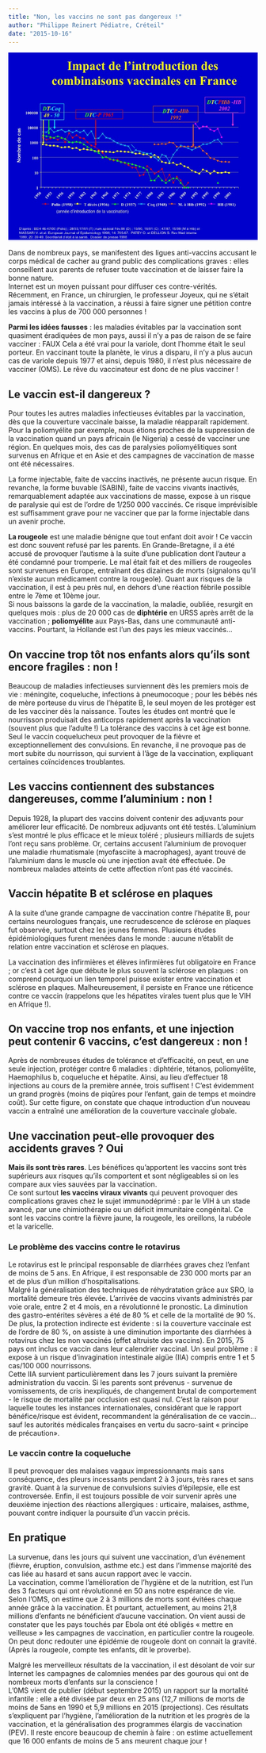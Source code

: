 ```yaml
---
title: "Non, les vaccins ne sont pas dangereux !"
author: "Philippe Reinert Pédiatre, Créteil"
date: "2015-10-16"
---
```



![](diapositive1-0.jpg)


Dans de nombreux pays, se manifestent des ligues anti-vaccins accusant le corps médical de cacher au grand public des complications graves : elles conseillent aux parents de refuser toute vaccination et de laisser faire la bonne nature.  
Internet est un moyen puissant pour diffuser ces contre-vérités. Récemment, en France, un chirurgien, le professeur Joyeux, qui ne s’était jamais intéressé à la vaccination, a réussi à faire signer une pétition contre les vaccins à plus de 700 000 personnes !

**Parmi les idées fausses** : les maladies évitables par la vaccination sont quasiment éradiquées de mon pays, aussi il n’y a pas de raison de se faire vacciner : FAUX Cela a été vrai pour la variole, dont l’homme était le seul porteur. En vaccinant toute la planète, le virus a disparu, il n’y a plus aucun cas de variole depuis 1977 et ainsi, depuis 1980, il n’est plus nécessaire de vacciner (OMS). Le rêve du vaccinateur est donc de ne plus vacciner ! 

## Le vaccin est-il dangereux ?

Pour toutes les autres maladies infectieuses évitables par la vaccination, dès que la couverture vaccinale baisse, la maladie réapparaît rapidement. Pour la poliomyélite par exemple, nous étions proches de la suppression de la vaccination quand un pays africain (le Nigeria) a cessé de vacciner une région. En quelques mois, des cas de paralysies poliomyélitiques sont survenus en Afrique et en Asie et des campagnes de vaccination de masse ont été nécessaires.

La forme injectable, faite de vaccins inactivés, ne présente aucun risque. En revanche, la forme buvable (SABIN), faite de vaccins vivants inactivés, remarquablement adaptée aux vaccinations de masse, expose à un risque de paralysie qui est de l’ordre de 1/250 000 vaccinés. Ce risque imprévisible est suffisamment grave pour ne vacciner que par la forme injectable dans un avenir proche.

**La rougeole** est une maladie bénigne que tout enfant doit avoir ! Ce vaccin est donc souvent refusé par les parents. En Grande-Bretagne, il a été accusé de provoquer l’autisme à la suite d’une publication dont l’auteur a été condamné pour tromperie. Le mal était fait et des milliers de rougeoles sont survenues en Europe, entraînant des dizaines de morts (signalons qu’il n’existe aucun médicament contre la rougeole). Quant aux risques de la vaccination, il est à peu près nul, en dehors d’une réaction fébrile possible entre le 7ème et 10ème jour.  
Si nous baissons la garde de la vaccination, la maladie, oubliée, resurgit en quelques mois : plus de 20 000 cas de **diphtérie** en URSS après arrêt de la vaccination ; **poliomyélite** aux Pays-Bas, dans une communauté anti-vaccins. Pourtant, la Hollande est l’un des pays les mieux vaccinés…

## On vaccine trop tôt nos enfants alors qu’ils sont encore fragiles : non !

Beaucoup de maladies infectieuses surviennent dès les premiers mois de vie : méningite, coqueluche, infections à pneumocoque ; pour les bébés nés de mère porteuse du virus de l’hépatite B, le seul moyen de les protéger est de les vacciner dès la naissance. Toutes les études ont montré que le nourrisson produisait des anticorps rapidement après la vaccination (souvent plus que l’adulte !) La tolérance des vaccins à cet âge est bonne. Seul le vaccin coquelucheux peut provoquer de la fièvre et exceptionnellement des convulsions. En revanche, il ne provoque pas de mort subite du nourrisson, qui survient à l’âge de la vaccination, expliquant certaines coïncidences troublantes.

## Les vaccins contiennent des substances dangereuses, comme l’aluminium : non !

Depuis 1928, la plupart des vaccins doivent contenir des adjuvants pour améliorer leur efficacité. De nombreux adjuvants ont été testés. L’aluminium s’est montré le plus efficace et le mieux toléré ; plusieurs milliards de sujets l’ont reçu sans problème. Or, certains accusent l’aluminium de provoquer une maladie rhumatismale (myofasciite à macrophages), ayant trouvé de l’aluminium dans le muscle où une injection avait été effectuée. De nombreux malades atteints de cette affection n’ont pas été vaccinés.

## Vaccin hépatite B et sclérose en plaques

A la suite d’une grande campagne de vaccination contre l’hépatite B, pour certains neurologues français, une recrudescence de sclérose en plaques fut observée, surtout chez les jeunes femmes. Plusieurs études épidémiologiques furent menées dans le monde : aucune n’établit de relation entre vaccination et sclérose en plaques.

La vaccination des infirmières et élèves infirmières fut obligatoire en France ; or c’est à cet âge que débute le plus souvent la sclérose en plaques : on comprend pourquoi un lien temporel puisse exister entre vaccination et sclérose en plaques. Malheureusement, il persiste en France une réticence contre ce vaccin (rappelons que les hépatites virales tuent plus que le VIH en Afrique !).

## On vaccine trop nos enfants, et une injection peut contenir 6 vaccins, c’est dangereux : non !

Après de nombreuses études de tolérance et d’efficacité, on peut, en une seule injection, protéger contre 6 maladies : diphtérie, tétanos, poliomyélite, Haemophilus b, coqueluche et hépatite. Ainsi, au lieu d’effectuer 18 injections au cours de la première année, trois suffisent ! C’est évidemment un grand progrès (moins de piqûres pour l’enfant, gain de temps et moindre coût). Sur cette figure, on constate que chaque introduction d’un nouveau vaccin a entraîné une amélioration de la couverture vaccinale globale.

## Une vaccination peut-elle provoquer des accidents graves ? Oui

**Mais ils sont très rares**. Les bénéfices qu’apportent les vaccins sont très supérieurs aux risques qu’ils comportent et sont négligeables si on les compare aux vies sauvées par la vaccination.  
Ce sont surtout **les vaccins viraux vivants** qui peuvent provoquer des complications graves chez le sujet immunodéprimé : par le VIH à un stade avancé, par une chimiothérapie ou un déficit immunitaire congénital. Ce sont les vaccins contre la fièvre jaune, la rougeole, les oreillons, la rubéole et la varicelle.

### Le problème des vaccins contre le rotavirus

Le rotavirus est le principal responsable de diarrhées graves chez l’enfant de moins de 5 ans. En Afrique, il est responsable de 230 000 morts par an et de plus d’un million d’hospitalisations.  
Malgré la généralisation des techniques de réhydratation grâce aux SRO, la mortalité demeure très élevée. L’arrivée de vaccins vivants administrés par voie orale, entre 2 et 4 mois, en a révolutionné le pronostic. La diminution des gastro-entérites sévères a été de 80 % et celle de la mortalité de 90 %. De plus, la protection indirecte est évidente : si la couverture vaccinale est de l’ordre de 80 %, on assiste à une diminution importante des diarrhées à rotavirus chez les non vaccinés (effet altruiste des vaccins). En 2015, 75 pays ont inclus ce vaccin dans leur calendrier vaccinal. Un seul problème : il expose à un risque d’invagination intestinale aigüe (IIA) compris entre 1 et 5 cas/100 000 nourrissons.  
Cette IIA survient particulièrement dans les 7 jours suivant la première administration du vaccin. Si les parents sont prévenus - survenue de vomissements, de cris inexpliqués, de changement brutal de comportement - le risque de mortalité par occlusion est quasi nul. C’est la raison pour laquelle toutes les instances internationales, considérant que le rapport bénéfice/risque est évident, recommandent la généralisation de ce vaccin… sauf les autorités médicales françaises en vertu du sacro-saint « principe de précaution».

### Le vaccin contre la coqueluche

Il peut provoquer des malaises vagaux impressionnants mais sans conséquence, des pleurs incessants pendant 2 à 3 jours, très rares et sans gravité. Quant à la survenue de convulsions suivies d’épilepsie, elle est controversée. Enfin, il est toujours possible de voir survenir après une deuxième injection des réactions allergiques : urticaire, malaises, asthme, pouvant contre indiquer la poursuite d’un vaccin précis.

## En pratique

La survenue, dans les jours qui suivent une vaccination, d’un événement (fièvre, éruption, convulsion, asthme etc.) est dans l’immense majorité des cas liée au hasard et sans aucun rapport avec le vaccin.  
La vaccination, comme l’amélioration de l’hygiène et de la nutrition, est l’un des 3 facteurs qui ont révolutionné en 50 ans notre espérance de vie.  
Selon l’OMS, on estime que 2 à 3 millions de morts sont évitées chaque année grâce à la vaccination. Et pourtant, actuellement, au moins 21,8 millions d’enfants ne bénéficient d’aucune vaccination. On vient aussi de constater que les pays touchés par Ebola ont été obligés « mettre en veilleuse » les campagnes de vaccination, en particulier contre la rougeole. On peut donc redouter une épidémie de rougeole dont on connait la gravité. (Après la rougeole, compte tes enfants, dit le proverbe).

Malgré les merveilleux résultats de la vaccination, il est désolant de voir sur Internet les campagnes de calomnies menées par des gourous qui ont de nombreux morts d’enfants sur la conscience !  
L’0MS vient de publier (début septembre 2015) un rapport sur la mortalité infantile : elle a été divisée par deux en 25 ans (12,7 millions de morts de moins de 5ans en 1990 et 5,9 millions en 2015 (projections). Ces résultats s’expliquent par l’hygiène, l’amélioration de la nutrition et les progrès de la vaccination, et la généralisation des programmes élargis de vaccination (PEV). Il reste encore beaucoup de chemin à faire : on estime actuellement que 16 000 enfants de moins de 5 ans meurent chaque jour !